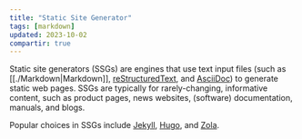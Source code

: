 ```yaml
---
title: "Static Site Generator"
tags: [markdown]
updated: 2023-10-02
compartir: true
---
```


Static site generators (SSGs) are engines that use text input files (such as [[./Markdown|Markdown]], [reStructuredText](https://docutils.sourceforge.io/rst.html), and [AsciiDoc](https://asciidoc.org/)) to generate static web pages. SSGs are typically for rarely-changing, informative content, such as product pages, news websites, (software) documentation, manuals, and blogs.

Popular choices in SSGs include [Jekyll](https://jekyllrb.com/), [Hugo](https://gohugo.io/), and [Zola](https://www.getzola.org/).
